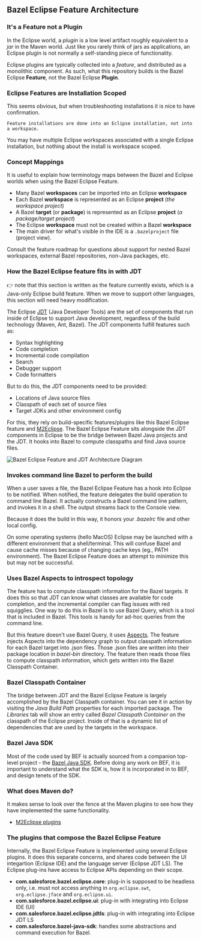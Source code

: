 ## Bazel Eclipse Feature Architecture

### It's a Feature not a Plugin

In the Eclipse world, a *plugin* is a low level artifact roughly equivalent to a *jar* in the Maven world.
Just like you rarely think of jars as applications, an Eclipse plugin is not normally a self-standing piece of functionality.

Eclipse plugins are typically collected into a *feature*, and distributed as a monolithic component.
As such, what this repository builds is the Bazel Eclipse **Feature**, not the Bazel Eclipse **Plugin**.

### Eclipse Features are Installation Scoped

This seems obvious, but when troubleshooting installations it is nice to have confirmation.

```
Feature installations are done into an Eclipse installation, not into a workspace.
```

You may have multiple Eclipse workspaces associated with a single Eclipse installation, but nothing about the install is workspace scoped.

### Concept Mappings

It is useful to explain how terminology maps between the Bazel and Eclipse worlds when using the Bazel Eclipse Feature.

- Many Bazel **workspaces** can be imported into an Eclipse **workspace**
- Each Bazel **workspace** is represented as an Eclipse **project** (*the workspace project*)
- A Bazel **target** (or **package**) is represented as an Eclipse **project** (*a package/target project*)
- The Eclipse **workspace** must not be created within a Bazel **workspace**
- The main driver for what's visible in the IDE is a `.bazelproject` file (project view).

Consult the feature roadmap for questions about support for nested Bazel workspaces, external Bazel repositories,
  non-Java packages, etc.

### How the Bazel Eclipse feature fits in with JDT

:point_right: note that this section is written as the feature currently exists, which is a Java-only
Eclipse build feature. When we move to support other languages, this section will need heavy modification.

The Eclipse [JDT](https://www.eclipse.org/jdt/) (Java Developer Tools) are the set of components that run inside of
  Eclipse to support Java development, regardless of the build technology (Maven, Ant, Bazel).
The JDT components fulfill features such as:

- Syntax highlighting
- Code completion
- Incremental code compilation
- Search
- Debugger support
- Code formatters

But to do this, the JDT components need to be provided:

- Locations of Java source files
- Classpath of each set of source files
- Target JDKs and other environment config

For this, they rely on build-specific features/plugins like this Bazel Eclipse feature and [M2Eclipse](http://www.eclipse.org/m2e/).
The Bazel Eclipse Feature sits alongside the JDT components in Eclipse to be the bridge between
  Bazel Java projects and the JDT.
It hooks into Bazel to compute classpaths and find Java source files.

![Bazel Eclipse Feature and JDT Architecture Diagram](BEF_Arch.png)


### Invokes command line Bazel to perform the build

When a user saves a file, the Bazel Eclipse Feature has a hook into Eclipse to be notified.
When notified, the feature delegates the build operation to command line Bazel.
It actually constructs a Bazel command line pattern, and invokes it in a shell.
The output streams back to the Console view.

Because it does the build in this way, it honors your *.bazelrc* file and other local config.

On some operating systems (hello MacOS) Eclipse may be launched with a different environment that a shell/terminal.
This will confuse Bazel and cause cache misses because of changing cache keys (eg., PATH environment).
The Bazel Eclipse Feature does an attempt to minimize this but may not be successful.


### Uses Bazel Aspects to introspect topology

The feature has to compute classpath information for the Bazel targets.
It does this so that JDT can know what classes are available for code completion, and the incremental
  compiler can flag issues with red squigglies.
One way to do this in Bazel is to use Bazel Query, which is a tool that is included in Bazel.
This tools is handy for ad-hoc queries from the command line.

But this feature doesn't use Bazel Query, it uses [Aspects](https://docs.bazel.build/versions/master/skylark/aspects.html).
The feature injects Aspects into the dependency graph to output classpath information for each Bazel
  target into .json files.
Those .json files are written into their package location in *bazel-bin* directory.
The feature then reads those files to compute classpath information, which gets written into the Bazel Classpath Container.

### Bazel Classpath Container

The bridge between JDT and the Bazel Eclipse Feature is largely accomplished by the Bazel Classpath container.
You can see it in action by visiting the *Java Build Path* properties for each imported package.
The *Libraries* tab will show an entry called *Bazel Classpath Container* on the classpath of the Eclipse project.
Inside of that is a dynamic list of dependencies that are used by the targets in the workspace.

### Bazel Java SDK

Most of the code used by BEF is actually sourced from a companion top-level project -
  the [Bazel Java SDK](bazeljavasdk.md).
Before doing any work on BEF, it is important to understand what the SDK is, how it is
  incorporated in to BEF, and design tenets of the SDK.

### What does Maven do?

It makes sense to look over the fence at the Maven plugins to see how they have implemented the same
  functionality.

- [M2Eclipse plugins](https://github.com/eclipse-m2e/m2e-core)

### The plugins that compose the Bazel Eclipse Feature

Internally, the Bazel Eclipse Feature is implemented using several Eclipse plugins.
It does this separate concerns, and shares code between the UI integartion (Eclipse IDE) and the language server (Eclipse JDT LS).
The Eclipse plug-ins have access to Eclipse APIs depending on their scope.

- **com.salesforce.bazel.eclipse.core**: plug-in is supposed to be headless only, i.e. must not access anything in `org.eclipse.swt`, `org.eclipse.jface` and `org.eclipse.ui`.
- **com.salesforce.bazel.eclipse.ui**: plug-in with integrating into Eclipse IDE (UI)
- **com.salesforce.bazel.eclipse.jdtls**: plug-in with integrating into Eclipse JDT LS
- **com.salesforce.bazel-java-sdk**: handles some abstractions and command execution for Bazel.
